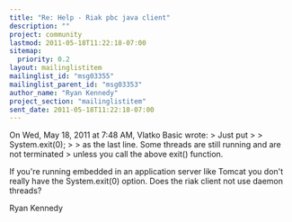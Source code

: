 ```yaml
---
title: "Re: Help - Riak pbc java client"
description: ""
project: community
lastmod: 2011-05-18T11:22:18-07:00
sitemap:
  priority: 0.2
layout: mailinglistitem
mailinglist_id: "msg03355"
mailinglist_parent_id: "msg03353"
author_name: "Ryan Kennedy"
project_section: "mailinglistitem"
sent_date: 2011-05-18T11:22:18-07:00
---
```



On Wed, May 18, 2011 at 7:48 AM, Vlatko Basic  wrote:
&gt; Just put
&gt;
&gt; System.exit(0);
&gt;
&gt; as the last line. Some threads are still running and are not terminated
&gt; unless you call the above exit() function.

If you're running embedded in an application server like Tomcat you
don't really have the System.exit(0) option. Does the riak client not
use daemon threads?

Ryan Kennedy

